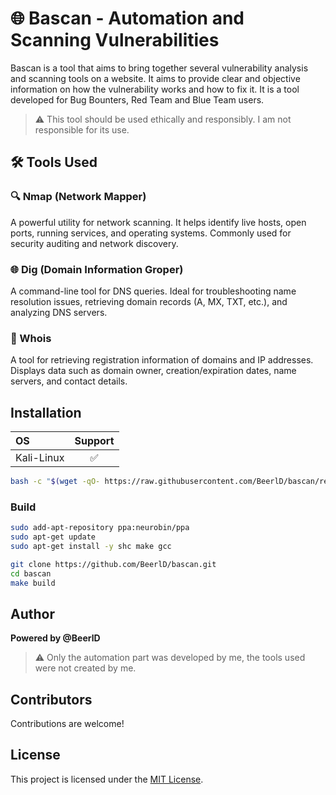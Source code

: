 # 🌐 Bascan - Automation and Scanning Vulnerabilities

Bascan is a tool that aims to bring together several vulnerability analysis and scanning tools on a website. It aims to provide clear and objective information on how the vulnerability works and how to fix it. It is a tool developed for Bug Bounters, Red Team and Blue Team users.

> :warning: This tool should be used ethically and responsibly. I am not responsible for its use.

## 🛠️ Tools Used

### 🔍 Nmap (Network Mapper)

A powerful utility for network scanning. It helps identify live hosts, open ports, running services, and operating systems. Commonly used for security auditing and network discovery.

### 🌐 Dig (Domain Information Groper)

A command-line tool for DNS queries. Ideal for troubleshooting name resolution issues, retrieving domain records (A, MX, TXT, etc.), and analyzing DNS servers.

### 🧾 Whois

A tool for retrieving registration information of domains and IP addresses. Displays data such as domain owner, creation/expiration dates, name servers, and contact details.

## Installation

| OS | Support |
| :--------------------- | :---------------------: |
| Kali-Linux             | :white_check_mark:      |

```sh
bash -c "$(wget -qO- https://raw.githubusercontent.com/BeerlD/bascan/refs/heads/main/install.sh)"
```

### Build

```sh
sudo add-apt-repository ppa:neurobin/ppa
sudo apt-get update
sudo apt-get install -y shc make gcc

git clone https://github.com/BeerlD/bascan.git
cd bascan
make build
```

## Author

**Powered by @BeerlD** <br>

> :warning: Only the automation part was developed by me, the tools used were not created by me.

## Contributors

Contributions are welcome!

<!--- <table>
  <tr>
    <td align="center">
      <img src="https://github.com/BeerlD.png" width="60" height="60" style="border-radius:50%; border: 2px solid #ccc;"><br>
      <sub><b>@BeerlD</b></sub>
    </td>
  </tr>
</table> -->

## License

This project is licensed under the [MIT License](LICENSE).

